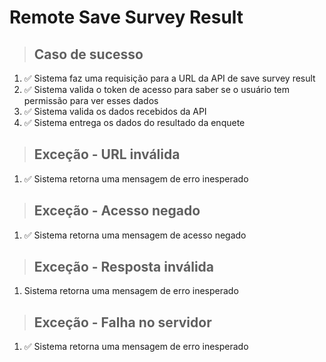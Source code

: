 # Remote Save Survey Result

> ## Caso de sucesso

1. ✅ Sistema faz uma requisição para a URL da API de save survey result
2. ✅ Sistema valida o token de acesso para saber se o usuário tem permissão para ver esses dados
3. ✅ Sistema valida os dados recebidos da API
4. ✅ Sistema entrega os dados do resultado da enquete

> ## Exceção - URL inválida

1. ✅ Sistema retorna uma mensagem de erro inesperado

> ## Exceção - Acesso negado

1. ✅ Sistema retorna uma mensagem de acesso negado

> ## Exceção - Resposta inválida

1. Sistema retorna uma mensagem de erro inesperado

> ## Exceção - Falha no servidor

1. ✅ Sistema retorna uma mensagem de erro inesperado
